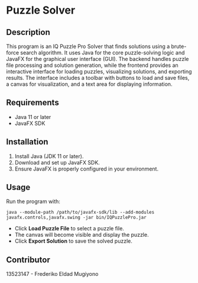 # Puzzle Solver

## Description
This program is an IQ Puzzle Pro Solver that finds solutions using a brute-force search algorithm. It uses Java for the core puzzle-solving logic and JavaFX for the graphical user interface (GUI). The backend handles puzzle file processing and solution generation, while the frontend provides an interactive interface for loading puzzles, visualizing solutions, and exporting results. The interface includes a toolbar with buttons to load and save files, a canvas for visualization, and a text area for displaying information.

## Requirements
- Java 11 or later
- JavaFX SDK

## Installation
1. Install Java (JDK 11 or later).
2. Download and set up JavaFX SDK.
3. Ensure JavaFX is properly configured in your environment.

## Usage
Run the program with:
```
java --module-path /path/to/javafx-sdk/lib --add-modules javafx.controls,javafx.swing -jar bin/IQPuzzlePro.jar
```

- Click **Load Puzzle File** to select a puzzle file.
- The canvas will become visible and display the puzzle.
- Click **Export Solution** to save the solved puzzle.

## Contributor
13523147 - Frederiko Eldad Mugiyono

